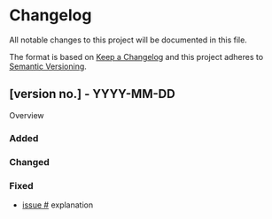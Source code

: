 # Changelog
All notable changes to this project will be documented in this file.
 
The format is based on [Keep a Changelog](http://keepachangelog.com/)
and this project adheres to [Semantic Versioning](http://semver.org/).

## [version no.] - YYYY-MM-DD
  
Overview
 
### Added
 
### Changed
 
### Fixed
 
- [issue #](https://github.com/gulanr/ntp/issues/#) explanation
